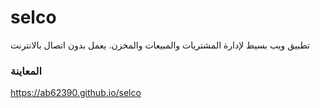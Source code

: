 # selco

تطبيق ويب بسيط لإدارة المشتريات والمبيعات والمخزن. يعمل بدون اتصال بالانترنت

### المعاينة

https://ab62390.github.io/selco
